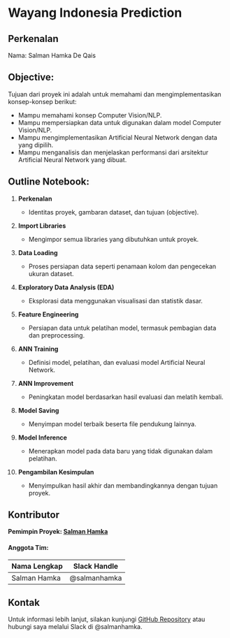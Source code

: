 # Wayang Indonesia Prediction

## Perkenalan
Nama: Salman Hamka De Qais  


## Objective:
Tujuan dari proyek ini adalah untuk memahami dan mengimplementasikan konsep-konsep berikut:

- Mampu memahami konsep Computer Vision/NLP.
- Mampu mempersiapkan data untuk digunakan dalam model Computer Vision/NLP.
- Mampu mengimplementasikan Artificial Neural Network dengan data yang dipilih.
- Mampu menganalisis dan menjelaskan performansi dari arsitektur Artificial Neural Network yang dibuat.

## Outline Notebook:

1. **Perkenalan**
   - Identitas proyek, gambaran dataset, dan tujuan (objective).

2. **Import Libraries**
   - Mengimpor semua libraries yang dibutuhkan untuk proyek.

3. **Data Loading**
   - Proses persiapan data seperti penamaan kolom dan pengecekan ukuran dataset.

4. **Exploratory Data Analysis (EDA)**
   - Eksplorasi data menggunakan visualisasi dan statistik dasar.

5. **Feature Engineering**
   - Persiapan data untuk pelatihan model, termasuk pembagian data dan preprocessing.

6. **ANN Training**
   - Definisi model, pelatihan, dan evaluasi model Artificial Neural Network.

7. **ANN Improvement**
   - Peningkatan model berdasarkan hasil evaluasi dan melatih kembali.

8. **Model Saving**
   - Menyimpan model terbaik beserta file pendukung lainnya.

9. **Model Inference**
   - Menerapkan model pada data baru yang tidak digunakan dalam pelatihan.

10. **Pengambilan Kesimpulan**
    - Menyimpulkan hasil akhir dan membandingkannya dengan tujuan proyek.

## Kontributor
**Pemimpin Proyek: [Salman Hamka](https://github.com/salmanhamka)**

#### Anggota Tim:

| Nama Lengkap | Slack Handle  | 
|--------------|---------------|
| Salman Hamka | @salmanhamka  |

## Kontak
Untuk informasi lebih lanjut, silakan kunjungi [GitHub Repository](git@github.com:salmanhamka/WayangIndonesiaPrediction.git) atau hubungi saya melalui Slack di @salmanhamka.
